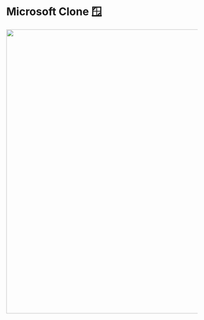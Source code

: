 # Microsoft Clone 🪟

<img src="https://github.com/jagadeesh-k-2802/static-site-clones/assets/63912668/f60cc700-9f80-477e-a7bc-ed465d5a8ecc" width="750" />
